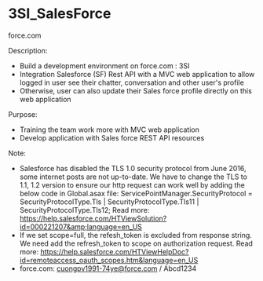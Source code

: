 # 3SI_SalesForce
force.com

Description: 
 - Build a development environment on force.com : 3SI
 - Integration Salesforce (SF) Rest API with a MVC web application to allow logged in user see their chatter, conversation and other user's profile
 - Otherwise, user can also update their Sales force profile directly on this web application

Purpose: 
 - Training the team work more with MVC web application
 - Develop application with Sales force REST API resources

Note:
 - Salesforce has disabled the TLS 1.0 security protocol from June 2016, some internet posts are not up-to-date. We have to change the TLS to 1.1, 1.2 version to ensure our http request can work well by adding the below code in Global.asax file: ServicePointManager.SecurityProtocol  = SecurityProtocolType.Tls | SecurityProtocolType.Tls11 | SecurityProtocolType.Tls12;
   Read more: https://help.salesforce.com/HTViewSolution?id=000221207&amp;language=en_US
 - If we set scope=full, the refesh_token is excluded from response string. We need add the refresh_token to scope on authorization request.
   Read more: https://help.salesforce.com/HTViewHelpDoc?id=remoteaccess_oauth_scopes.htm&language=en_US
 - force.com: cuongpv1991-74ye@force.com / Abcd1234